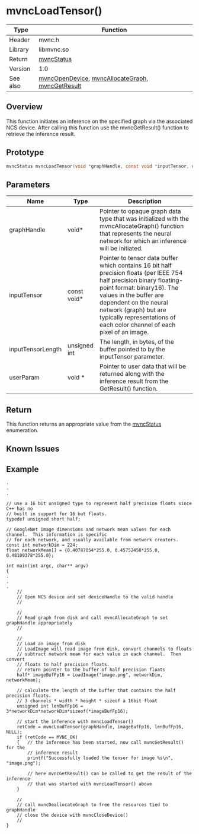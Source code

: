 # mvncLoadTensor()

Type|Function
------------ | -------------
Header|mvnc.h
Library| libmvnc.so
Return|[mvncStatus](mvncStatus.md)
Version|1.0
See also|[mvncOpenDevice](mvncOpenDevice.md), [mvncAllocateGraph](mvncAllocateGraph.md), [mvncGetResult](mvncGetResult.md)

## Overview
This function initiates an inference on the specified graph via the associated NCS device.  After calling this function use the mvncGetResult() function to retrieve the inference result.

## Prototype

```C
mvncStatus mvncLoadTensor(void *graphHandle, const void *inputTensor, unsigned int inputTensorLength, void *userParam);
```
## Parameters

Name|Type|Description
----|----|-----------
graphHandle|void\*|Pointer to opaque graph data type that was initialized with the mvncAllocateGraph() function that represents the neural network for which an inference will be initiated.
inputTensor|const void\*|Pointer to tensor data buffer which contains 16 bit half precision floats (per IEEE 754 half precision binary floating-point format: binary16). The values in the buffer are dependent on the neural network (graph) but are typically representations of each color channel of each pixel of an image.
inputTensorLength|unsigned int|The length, in bytes, of the buffer pointed to by the inputTensor parameter.
userParam|void \*| Pointer to user data that will be returned along with the inference result from the GetResult() function.

## Return
This function returns an appropriate value from the [mvncStatus](mvncStatus.md) enumeration.

## Known Issues

## Example
```C+
.
.
.

// use a 16 bit unsigned type to represent half precision floats since C++ has no 
// built in support for 16 but floats.
typedef unsigned short half;

// GoogleNet image dimensions and network mean values for each channel.  This information is specific 
// for each network, and usually available from network creators.
const int networkDim = 224;
float networkMean[] = {0.40787054*255.0, 0.45752458*255.0, 0.48109378*255.0};

int main(int argc, char** argv)
{
.
.
.
    //
    // Open NCS device and set deviceHandle to the valid handle
    //
    
    //
    // Read graph from disk and call mvncAllocateGraph to set graphHandle appropriately
    //

    //
    // Load an image from disk
    // LoadImage will read image from disk, convert channels to floats
    // subtract network mean for each value in each channel.  Then convert
    // floats to half precision floats.
    // return pointer to the buffer of half precision floats 
    half* imageBufFp16 = LoadImage("image.png", networkDim, networkMean);
        
    // calculate the length of the buffer that contains the half precision floats.
    // 3 channels * width * height * sizeof a 16bit float 
    unsigned int lenBufFp16 = 3*networkDim*networkDim*sizeof(*imageBufFp16);

    // start the inference with mvncLoadTensor()
    retCode = mvncLoadTensor(graphHandle, imageBufFp16, lenBufFp16, NULL);
    if (retCode == MVNC_OK)
    {   // the inference has been started, now call mvncGetResult() for the
        // inference result 
        printf("Successfully loaded the tensor for image %s\n", "image.png");
     
        // here mvncGetResult() can be called to get the result of the inference
        // that was started with mvncLoadTensor() above
    }

    // 
    // call mvncDeallocateGraph to free the resources tied to graphHandle
    // close the device with mvncCloseDevice()
    // 
}

```
